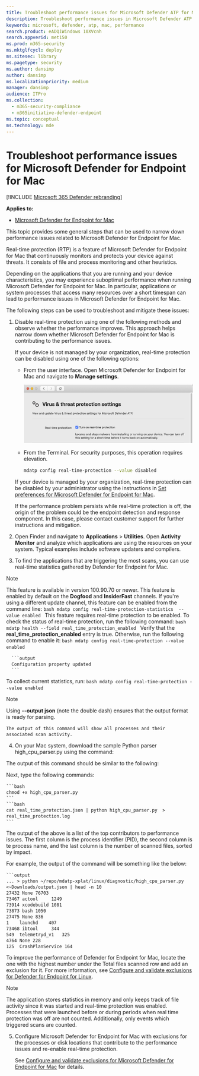```yaml
---
title: Troubleshoot performance issues for Microsoft Defender ATP for Mac
description: Troubleshoot performance issues in Microsoft Defender ATP for Mac.
keywords: microsoft, defender, atp, mac, performance
search.product: eADQiWindows 10XVcnh
search.appverid: met150
ms.prod: m365-security
ms.mktglfcycl: deploy
ms.sitesec: library
ms.pagetype: security
ms.author: dansimp
author: dansimp
ms.localizationpriority: medium
manager: dansimp
audience: ITPro
ms.collection: 
  - m365-security-compliance
  - m365initiative-defender-endpoint
ms.topic: conceptual
ms.technology: mde
---
```


# Troubleshoot performance issues for Microsoft Defender for Endpoint for Mac

[!INCLUDE [Microsoft 365 Defender rebranding](../../includes/microsoft-defender.md)]


**Applies to:**

- [Microsoft Defender for Endpoint for Mac](microsoft-defender-atp-mac.md)

This topic provides some general steps that can be used to narrow down performance issues related to Microsoft Defender for Endpoint for Mac.

Real-time protection (RTP) is a feature of Microsoft Defender for Endpoint for Mac that continuously monitors and protects your device against threats. It consists of file and process monitoring and other heuristics.

Depending on the applications that you are running and your device characteristics, you may experience suboptimal performance when running Microsoft Defender for Endpoint for Mac. In particular, applications or system processes that access many resources over a short timespan can lead to performance issues in Microsoft Defender for Endpoint for Mac.

The following steps can be used to troubleshoot and mitigate these issues:

1. Disable real-time protection using one of the following methods and observe whether the performance improves. This approach helps narrow down whether Microsoft Defender for Endpoint for Mac is contributing to the performance issues.

    If your device is not managed by your organization, real-time protection can be disabled using one of the following options:

    - From the user interface. Open Microsoft Defender for Endpoint for Mac and navigate to **Manage settings**.

      ![Manage real-time protection screenshot](../microsoft-defender-antivirus/images/mdatp-36-rtp.png)

    - From the Terminal. For security purposes, this operation requires elevation.

      ```bash
      mdatp config real-time-protection --value disabled
      ```

    If your device is managed by your organization, real-time protection can be disabled by your administrator using the instructions in [Set preferences for Microsoft Defender for Endpoint for Mac](mac-preferences.md).

    If the performance problem persists while real-time protection is off, the origin of the problem could be the endpoint detection and response component. In this case, please contact customer support for further instructions and mitigation.

2. Open Finder and navigate to **Applications** > **Utilities**. Open **Activity Monitor** and analyze which applications are using the resources on your system. Typical examples include software updaters and compilers.

3. To find the applications that are triggering the most scans, you can use real-time statistics gathered by Defender for Endpoint for Mac.
  > [!NOTE]
  > This feature is available in version 100.90.70 or newer.
  This feature is enabled by default on the **Dogfood** and **InsiderFast** channels. If you're using a different update channel, this feature can be enabled from the command line:
      ```bash
      mdatp config real-time-protection-statistics  --value enabled
      ```
  This feature requires real-time protection to be enabled. To check the status of real-time protection, run the following command:
      ```bash
      mdatp health --field real_time_protection_enabled
      ```
  Verify that the **real_time_protection_enabled** entry is true. Otherwise, run the following command to enable it:
      ```bash
      mdatp config real-time-protection --value enabled
      ```

      ```output
      Configuration property updated
      ```
  To collect current statistics, run:
      ```bash
      mdatp config real-time-protection --value enabled
      ```
  > [!NOTE]
  > Using **--output json** (note the double dash) ensures that the output format is ready for parsing.

    The output of this command will show all processes and their associated scan activity.

4. On your Mac system, download the sample Python parser high_cpu_parser.py using the command:

  The output of this command should be similar to the following:

  Next, type the following commands:

    ```bash
    chmod +x high_cpu_parser.py
    ```
    ```bash
    cat real_time_protection.json | python high_cpu_parser.py  > real_time_protection.log
    ```
  The output of the above is a list of the top contributors to performance issues. The first column is the process identifier (PID), the second column is te process name, and the last column is the number of scanned files, sorted by impact.

  For example, the output of the command will be something like the below:

    ```output
    ... > python ~/repo/mdatp-xplat/linux/diagnostic/high_cpu_parser.py <~Downloads/output.json | head -n 10
    27432 None 76703
    73467 actool     1249
    73914 xcodebuild 1081
    73873 bash 1050
    27475 None 836
    1    launchd    407
    73468 ibtool     344
    549  telemetryd_v1   325
    4764 None 228
    125  CrashPlanService 164

  To improve the performance of Defender for Endpoint for Mac, locate the one with the highest number under the Total files scanned row and add an exclusion for it. For more information, see [Configure and validate exclusions for Defender for Endpoint for Linux](linux-exclusions.md).

  > [!NOTE]
  > The application stores statistics in memory and only keeps track of file activity since it was started and real-time protection was enabled. Processes that were launched before or during periods when real time protection was off are not counted. Additionally, only events which triggered scans are counted.

5. Configure Microsoft Defender for Endpoint for Mac with exclusions for the processes or disk locations that contribute to the performance issues and re-enable real-time protection.

    See [Configure and validate exclusions for Microsoft Defender for Endpoint for Mac](mac-exclusions.md) for details.
